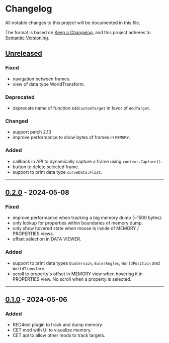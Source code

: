 # Changelog
All notable changes to this project will be documented in this file.

The format is based on [Keep a Changelog](https://keepachangelog.com/en/1.0.0/),
and this project adheres to [Semantic Versioning](https://semver.org/spec/v2.0.0.html).

## [Unreleased]
### Fixed
- navigation between frames.
- view of data type WorldTransform.

### Deprecated
- deprecate name of function `AddCustomTarget` in favor of `AddTarget`.

### Changed
- support patch 2.13
- improve performance to show bytes of frames in `MEMORY`. 

### Added
- callback in API to dynamically capture a frame using `context.Capture()`.
- button to delete selected frame.
- support to print data type `curveData:Float`.

------------------------

## [0.2.0] - 2024-05-08
### Fixed
- improve performance when tracking a big memory dump (~1500 bytes).
- only lookup for properties within boundaries of memory dump.
- only show hovered state when mouse is inside of MEMORY / PROPERTIES views.
- offset selection in DATA VIEWER.

### Added
- support to print data types `Quaternion`, `EulerAngles`, `WorldPosition` and
  `WorldTransform`.
- scroll to property's offset in MEMORY view when hovering it in PROPERTIES
  view. No scroll when a property is selected.

------------------------

## [0.1.0] - 2024-05-06
### Added
- RED4ext plugin to track and dump memory.
- CET mod with UI to visualize memory.
- CET api to allow other mods to track targets.

<!-- Table of releases -->
[Unreleased]: https://github.com/rayshader/cp2077-red-memorydump/compare/v0.2.0...HEAD
[0.2.0]: https://github.com/rayshader/cp2077-red-memorydump/compare/v0.1.0...v0.2.0
[0.1.0]: https://github.com/rayshader/cp2077-red-memorydump/releases/tag/v0.1.0
